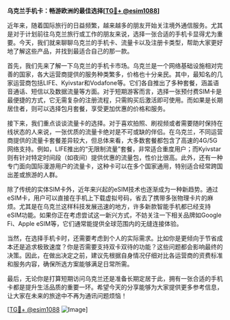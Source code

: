 **乌克兰手机卡：畅游欧洲的最佳选择[[TG💪+ @esim1088](https://t.me/s/esim1088)]**

近年来，随着国际旅行的日益频繁，越来越多的朋友开始关注境外通信服务。尤其是对于计划前往乌克兰旅行或工作的朋友来说，选择一张合适的手机卡显得尤为重要。今天，我们就来聊聊乌克兰的手机卡、流量卡以及注册卡类型，帮助大家更好地了解这些产品，并找到最适合自己的那一款。

首先，我们先来了解一下乌克兰的手机卡市场。乌克兰是一个网络基础设施相对完善的国家，各大运营商提供的服务种类繁多，价格也十分亲民。其中，最知名的几家运营商包括LIFE、Kyivstar和Vodafone等。它们各自推出了多种套餐，涵盖语音通话、短信以及数据流量等方面。对于短期游客而言，选择一张预付费SIM卡是最便捷的方式，它无需复杂的注册流程，只需购买后激活即可使用。而如果是长期居住者，则可以选择包月套餐，享受更加优惠的价格和服务。

接下来，我们重点谈谈流量卡的选择。对于喜欢拍照、刷视频或者需要随时保持在线状态的人来说，一张优质的流量卡绝对是不可或缺的伴侣。在乌克兰，不同运营商提供的流量卡套餐差异较大，但总体来看，大多数套餐都包含了高速的4G/5G网络支持。例如，LIFE推出的“无限制流量”套餐，非常适合重度用户；而Kyivstar则有针对特定时间段（如夜间）提供优惠的流量包，性价比很高。此外，还有一种专门面向国际漫游用户的流量卡，这种卡可以在多个国家通用，特别适合经常跨国出差或旅游的人群。

除了传统的实体SIM卡外，近年来兴起的eSIM技术也逐渐成为一种新趋势。通过eSIM卡，用户可以直接在手机上下载虚拟号码，省去了携带多张物理卡片的麻烦。尤其是在乌克兰这样科技发展迅速的地方，许多新款智能手机都已经支持eSIM功能。如果你正在考虑尝试这一新兴方式，不妨关注一下相关品牌如Google Fi、Apple eSIM等，它们通常能提供全球范围内的无缝连接体验。

当然，在选择手机卡时，还需要考虑到个人的实际需求。比如你是更倾向于节省成本还是追求极致速度？你是否需要支持双卡双待的功能？这些问题都会影响最终的决策。因此，在做出决定之前，建议先根据自身情况仔细对比各运营商的资费标准和服务内容，确保所选方案能够满足日常所需。

最后，无论你是打算短期访问乌克兰还是准备长期定居于此，拥有一张合适的手机卡都是提升生活品质的重要一环。希望今天的分享能够为大家提供更多参考信息，让大家在未来的旅途中不再为通讯问题烦恼！

[[TG💪+ @esim1088](https://t.me/s/esim1088) ![Image](https://i.postimg.cc/4NQfJmqS/Snipaste-2025-05-13-00-14-12.png)]